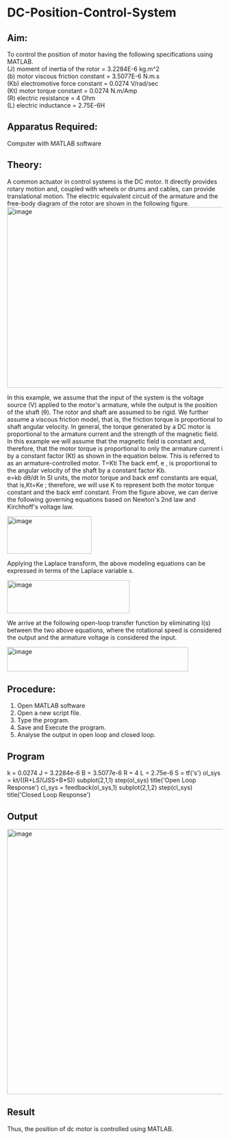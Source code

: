 # DC-Position-Control-System
## Aim:
To control the position of motor having the following specifications using MATLAB.<br>
(J)     moment of inertia of the rotor =    3.2284E-6 kg.m^2<br>
(b)     motor viscous friction constant =    3.5077E-6 N.m.s<br>
(Kb)    electromotive force constant   =    0.0274 V/rad/sec<br>
(Kt)    motor torque constant   =           0.0274 N.m/Amp<br>
(R)     electric resistance  =              4 Ohm<br>
(L)     electric inductance  =              2.75E-6H<br>
## Apparatus Required:
Computer with MATLAB software
## Theory: 
A common actuator in control systems is the DC motor. It directly provides rotary motion and, coupled with wheels or drums and cables, can provide translational motion. The electric equivalent circuit of the armature and the free-body diagram of the rotor are shown in the following figure.
<img width="645" height="422" alt="image" src="https://github.com/user-attachments/assets/b1f84832-2a1a-4501-a9fa-4f04c5964143" />

In this example, we assume that the input of the system is the voltage source (V) applied to the motor's armature, while the output is the position of the shaft (θ). The rotor and shaft are assumed to be rigid. We further assume a viscous friction model, that is, the friction torque is proportional to shaft angular velocity.
In general, the torque generated by a DC motor is proportional to the armature current and the strength of the magnetic field. In this example we will assume that the magnetic field is constant and, therefore, that the motor torque is proportional to only the armature current i  by a constant factor (Kt) as shown in the equation below. This is referred to as an armature-controlled motor.
 T=Kti
The back emf, e , is proportional to the angular velocity of the shaft by a constant factor Kb.  
 e=kb dθ/dt
In SI units, the motor torque and back emf constants are equal, that is,Kt=Ke  ; therefore, we will use K  to represent both the motor torque constant and the back emf constant.
From the figure above, we can derive the following governing equations based on Newton's 2nd law and Kirchhoff's voltage law.

 <img width="197" height="87" alt="image" src="https://github.com/user-attachments/assets/c8f26b88-8a82-4d9c-a184-f184f18078b9" />

 
Applying the Laplace transform, the above modeling equations can be expressed in terms of the Laplace variable s.

 <img width="286" height="77" alt="image" src="https://github.com/user-attachments/assets/8a6b9b78-fd30-4ae0-9ccc-a9d8ff2583f4" />

 
We arrive at the following open-loop transfer function by eliminating I(s) between the two above equations, where the rotational speed is considered the output and the armature voltage is considered the input.
 
<img width="423" height="57" alt="image" src="https://github.com/user-attachments/assets/9ab598dd-bf08-480a-bd7d-9841e80b9372" />


## Procedure:
1.	Open MATLAB software
2.	Open a new script file.
3.	Type the program.
4.	Save and Execute the program.
5.	Analyse the output in open loop and closed loop.

## Program
k = 0.0274
J = 3.2284e-6
B = 3.5077e-6
R = 4
L = 2.75e-6
S = tf('s')
ol_sys = kt/((R+L*S)*(J*S*S+B*S))
subplot(2,1,1)
step(ol_sys)
title('Open Loop Response')
cl_sys = feedback(ol_sys,1)
subplot(2,1,2)
step(cl_sys)
title('Closed Loop Response')


## Output
<img width="697" height="619" alt="image" src="https://github.com/user-attachments/assets/bf4c6854-486c-4fdd-8d95-81ef9b6a8432" />

## Result
Thus, the position of dc motor is controlled using MATLAB. 
